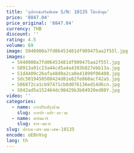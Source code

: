 ```yaml
---
title: 'อุปกรณ์เสริมพิเศษ S/N: 10135 โต๊ะเข้ามุม'
price: '8847.04'
price_original: '8847.04'
currency: THB
discount: ''
rating: 4.5
volume: 69
image: S940900a7fd06453481df909475aa2f55l.jpg
images:
  - S940900a7fd06453481df909475aa2f55l.jpg
  - S8913a91c23a44cd5a4a4393b827ebb13a.jpg
  - S1d4409c26afa48d0a2ca0e41899f06408.jpg
  - Sdc5019458508424d81e82fe868acf42aS.jpg
  - S06872ca1cb97471cb8d076136ed14d6cn.jpg
  - S042ad5a152464dc98429b3b04920ed08Y.jpg
video: ''
categories:
  - name: การปรับปรุงบ้าน
    slug: การปร-บปร-งบ-าน
  - name: ฮาร์ดแวร์
    slug: ฮาร-ดแวร
slug: ปกรณ-เสร-มพ-เศษ-10135
encode: oE8nVsg
lang: th
---
```

  